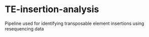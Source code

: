 # TE-insertion-analysis
Pipeline used for identifying transposable element insertions using resequencing data
